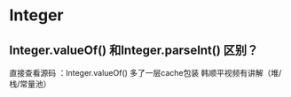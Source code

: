 # Integer

## Integer.valueOf() 和Integer.parseInt() 区别？
直接查看源码 ：Integer.valueOf() 多了一层cache包装 韩顺平视频有讲解（堆/栈/常量池）